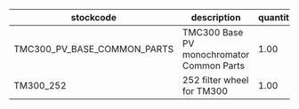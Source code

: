 |stockcode|description|quantity|location|
|---------|-----------|--------|--------|
|TMC300_PV_BASE_COMMON_PARTS|TMC300 Base PV monochromator Common Parts|1.00||
|TM300_252|252 filter wheel for TM300|1.00||
